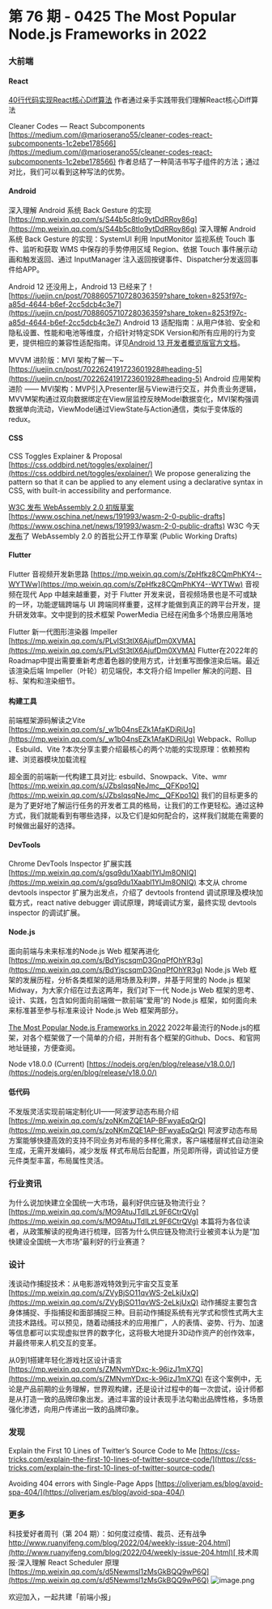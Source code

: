 # 第 76 期 - 0425 The Most Popular Node.js Frameworks in 2022
### 大前端
#### React
[40行代码实现React核心Diff算法](https://mp.weixin.qq.com/s/wlb_CtUsoiDIZwqHV0Mm_w)
作者通过亲手实践带我们理解React核心Diff算法

Cleaner Codes — React Subcomponents
[https://medium.com/@marioserano55/cleaner-codes-react-subcomponents-1c2ebe178566](https://medium.com/@marioserano55/cleaner-codes-react-subcomponents-1c2ebe178566)
作者总结了一种简洁书写子组件的方法；通过对比，我们可以看到这种写法的优势。

#### Android
深入理解 Android 系统 Back Gesture 的实现
[https://mp.weixin.qq.com/s/S44b5c8tlo9ytDdRRoy86g](https://mp.weixin.qq.com/s/S44b5c8tlo9ytDdRRoy86g)
深入理解 Android 系统 Back Gesture 的实现：SystemUI 利用 InputMonitor 监视系统 Touch 事件、监听和获取 WMS 中保存的手势停用区域 Region、依据 Touch 事件展示动画和触发返回、通过 InputManager 注入返回按键事件、Dispatcher分发返回事件给APP。

Android 12 还没用上，Android 13 已经来了！
[https://juejin.cn/post/7088605710728036359?share_token=8253f97c-a85d-4644-b6ef-2cc5dcb4c3e7](https://juejin.cn/post/7088605710728036359?share_token=8253f97c-a85d-4644-b6ef-2cc5dcb4c3e7)
Android 13 适配指南：从用户体验、安全和隐私设置、性能和电池等维度，介绍针对特定SDK Version和所有应用的行为变更，提供相应的兼容性适配指南。详见[Android 13 开发者概览版官方文档](https://developer.android.com/about/versions/13?hl=zh-cn)。

MVVM 进阶版：MVI 架构了解一下~
[https://juejin.cn/post/7022624191723601928#heading-5](https://juejin.cn/post/7022624191723601928#heading-5)
Android 应用架构进阶 —— MVI架构：MVP引入Presenter层与View进行交互，并负责业务逻辑，MVVM架构通过双向数据绑定在View层监控反映Model数据变化，MVI架构强调数据单向流动，ViewModel通过ViewState与Action通信，类似于变体版的redux。

#### CSS
CSS Toggles Explainer & Proposal
[https://css.oddbird.net/toggles/explainer/](https://css.oddbird.net/toggles/explainer/)
We propose generalizing the pattern so that it can be applied to any element using a declarative syntax in CSS, with built-in accessibility and performance.

[W3C 发布 WebAssembly 2.0 初版草案](https://www.oschina.net/news/191993/wasm-2-0-public-drafts)
[https://www.oschina.net/news/191993/wasm-2-0-public-drafts](https://www.oschina.net/news/191993/wasm-2-0-public-drafts)
W3C 今天[发布](https://www.oschina.net/action/GoToLink?url=https%3A%2F%2Fwww.w3.org%2Fblog%2Fnews%2Farchives%2F9509)了 WebAssembly 2.0 的首批公开工作草案 (Public Working Drafts)

#### Flutter
Flutter 音视频开发新思路
[https://mp.weixin.qq.com/s/ZpHfkz8CQmPhKY4--WYTWw](https://mp.weixin.qq.com/s/ZpHfkz8CQmPhKY4--WYTWw)
音视频在现代 App 中越来越重要，对于 Flutter 开发来说，音视频场景也是不可或缺的一环，功能逻辑跨端与 UI 跨端同样重要，这样才能做到真正的跨平台开发，提升研发效率。文中提到的技术框架 PowerMedia 已经在闲鱼多个场景应用落地

Flutter 新一代图形渲染器 Impeller
[https://mp.weixin.qq.com/s/PLvlSt3tlX6AjufDm0XVMA](https://mp.weixin.qq.com/s/PLvlSt3tlX6AjufDm0XVMA)
Flutter在2022年的Roadmap中提出需要重新考虑着色器的使用方式，计划重写图像渲染后端。最近该渲染后端 Impeller（叶轮）初见端倪，本文将介绍 Impeller 解决的问题、目标、架构和渲染细节。

#### 构建工具
前端框架源码解读之Vite
[https://mp.weixin.qq.com/s/_w1b04nsEZk1AfaKDiRiUg](https://mp.weixin.qq.com/s/_w1b04nsEZk1AfaKDiRiUg)
Webpack、Rollup 、Esbuild、Vite ?本次分享主要介绍最核心的两个功能的实现原理：依赖预构建、浏览器模块加载流程

超全面的前端新一代构建工具对比: esbuild、Snowpack、Vite、wmr
[https://mp.weixin.qq.com/s/JZbsIqsqNeJmc__QFKpo1Q](https://mp.weixin.qq.com/s/JZbsIqsqNeJmc__QFKpo1Q)
我们的目标更多的是为了更好地了解运行任务的开发者工具的格局，让我们的工作更轻松。通过这种方式，我们就能看到有哪些选择，以及它们是如何配合的，这样我们就能在需要的时候做出最好的选择。

#### DevTools
Chrome DevTools Inspector 扩展实践
[https://mp.weixin.qq.com/s/gsq9du1Xaabl1YlJm8ONIQ](https://mp.weixin.qq.com/s/gsq9du1Xaabl1YlJm8ONIQ)
本文从 chrome devtools inspector 扩展为出发点，介绍了 devtools frontend 调试原理及模块加载方式，react native debugger 调试原理，跨域调试方案，最终实现 devtools inspector 的调试扩展。

#### Node.js
面向前端与未来标准的Node.js Web 框架再进化
[https://mp.weixin.qq.com/s/BdYjscsqmD3GnqPfOhYR3g](https://mp.weixin.qq.com/s/BdYjscsqmD3GnqPfOhYR3g)
Node.js Web 框架的发展历程，分析各类框架的适用场景及利弊，并基于阿里的 Node.js 框架 Midway，为大家介绍在过去这两年，我们对下一代 Node.js Web 框架的思考、设计、实践，包含如何面向前端做一款前端“爱用”的 Node.js 框架，如何面向未来标准甚至参与标准来设计 Node.js Web 框架两部分。

[The Most Popular Node.js Frameworks in 2022](https://stackdiary.com/node-js-frameworks/)
2022年最流行的Node.js的框架，对各个框架做了一个简单的介绍，并附有各个框架的Github、Docs、和官网地址链接，方便查阅。

Node v18.0.0 (Current)
[https://nodejs.org/en/blog/release/v18.0.0/](https://nodejs.org/en/blog/release/v18.0.0/)

#### 低代码
不发版灵活实现前端定制化UI——阿波罗动态布局介绍
[https://mp.weixin.qq.com/s/zoNKmZQE1AP-BFwyaEqQrQ](https://mp.weixin.qq.com/s/zoNKmZQE1AP-BFwyaEqQrQ)
阿波罗动态布局方案能够快捷高效的支持不同业务对布局的多样化需求，客户端楼层样式自动渲染生成，无需开发编码，减少发版 样式布局后台配置，所见即所得，调试验证方便 元件类型丰富，布局属性灵活。

### 行业资讯
为什么说加快建立全国统一大市场，最利好供应链及物流行业？
[https://mp.weixin.qq.com/s/MO9AtuJTdILzL9F6CtrQVg](https://mp.weixin.qq.com/s/MO9AtuJTdILzL9F6CtrQVg)
本篇将为各位读者，从政策解读的视角进行梳理，回答为什么供应链及物流行业被资本认为是“加快建设全国统一大市场”最利好的行业赛道？
### 设计
浅谈动作捕捉技术：从电影游戏特效到元宇宙交互变革
[https://mp.weixin.qq.com/s/ZVyBjSO11qvWS-2eLkjUxQ](https://mp.weixin.qq.com/s/ZVyBjSO11qvWS-2eLkjUxQ)
动作捕捉主要包含身体捕捉、手指捕捉和面部捕捉三种。目前动作捕捉系统有光学式和惯性式两大主流技术路线。可以预见，随着动捕技术的应用推广，人的表情、姿势、行为、加速等信息都可以实现虚拟世界的数字化，这将极大地提升3D动作资产的创作效率，并最终带来人机交互的变革。

从0到1搭建年轻化游戏社区设计语言
[https://mp.weixin.qq.com/s/ZMNvmYDxc-k-96izJ1mX7Q](https://mp.weixin.qq.com/s/ZMNvmYDxc-k-96izJ1mX7Q)
在这个案例中，无论是产品前期的业务理解，世界观构建，还是设计过程中的每一次尝试，设计师都是从打造一致的品牌印象出发。通过丰富的设计表现手法勾勒出品牌性格，多场景强化渗透，向用户传递出一致的品牌印象。

### 发现
Explain the First 10 Lines of Twitter’s Source Code to Me
[https://css-tricks.com/explain-the-first-10-lines-of-twitter-source-code/](https://css-tricks.com/explain-the-first-10-lines-of-twitter-source-code/)

Avoiding 404 errors with Single-Page Apps
[https://oliverjam.es/blog/avoid-spa-404/](https://oliverjam.es/blog/avoid-spa-404/)

### 更多
科技爱好者周刊（第 204 期）：如何度过疫情、裁员、还有战争
[http://www.ruanyifeng.com/blog/2022/04/weekly-issue-204.html](http://www.ruanyifeng.com/blog/2022/04/weekly-issue-204.html)[
](http://www.ruanyifeng.com/blog/2021/05/weekly-issue-160.html)
技术周报·深入理解 React Scheduler 原理
[https://mp.weixin.qq.com/s/d5Newmsl1zMsGkBQQ9wP6Q](https://mp.weixin.qq.com/s/d5Newmsl1zMsGkBQQ9wP6Q)
![image.png](https://cdn.nlark.com/yuque/0/2020/png/85771/1605930034828-7fc81343-651f-4a15-8465-eebe5a23cf61.png#crop=0&crop=0&crop=1&crop=1&height=31&id=C5Hpa&margin=%5Bobject%20Object%5D&name=image.png&originHeight=90&originWidth=2186&originalType=binary&ratio=1&rotation=0&showTitle=false&size=14325&status=done&style=none&title=&width=746)


欢迎加入，一起共建「前端小报」
